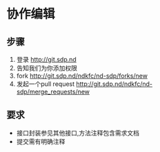 # 协作编辑

## 步骤

1. 登录 http://git.sdp.nd
2. 告知我们为你添加权限
3. fork http://git.sdp.nd/ndkfc/nd-sdp/forks/new
4. 发起一个pull request http://git.sdp.nd/ndkfc/nd-sdp/merge_requests/new

## 要求
* 接口封装参见其他接口,方法注释包含需求文档
* 提交需有明确注释
